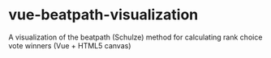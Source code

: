 # vue-beatpath-visualization
A visualization of the beatpath (Schulze) method for calculating rank choice vote winners (Vue + HTML5 canvas)
